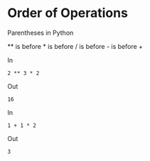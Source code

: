 # Order of Operations

Parentheses in Python

** is before * is before / is before - is before +

In

```python,in
2 ** 3 * 2
```

Out

```text
16
```

In

```python,in
1 + 1 * 2
```

Out

```text
3
```
